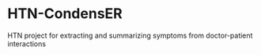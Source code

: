 # HTN-CondensER
HTN project for extracting and summarizing symptoms from doctor-patient interactions
